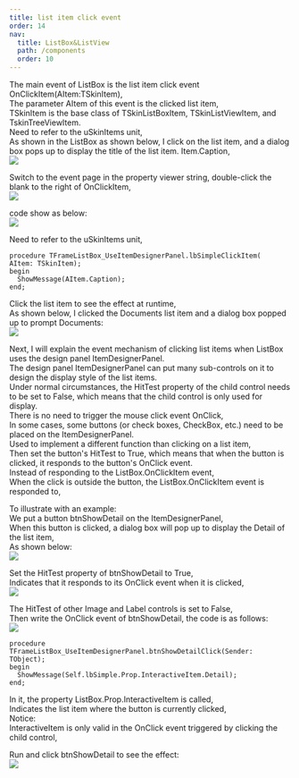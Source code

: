 ```yaml
---
title: list item click event
order: 14
nav:
  title: ListBox&ListView
  path: /components
  order: 10
---
```

The main event of ListBox is the list item click event OnClickItem(AItem:TSkinItem),  
The parameter AItem of this event is the clicked list item,  
TSkinItem is the base class of TSkinListBoxItem, TSkinListViewItem, and TskinTreeViewItem.  
Need to refer to the uSkinItems unit,  
As shown in the ListBox as shown below, I click on the list item, and a dialog box pops up to display the title of the list item. Item.Caption,  
![](http://www.orangeui.cn/orangeuiblog/OrangeUI/10.18.OrangeUI%E6%8E%A7%E4%BB%B6%E4%BD%BF%E7%94%A8%E8%AF%B4%E6%98%8E(%E5%88%97%E8%A1%A8%E6%A1%86%E6%8E%A7%E4%BB%B6ListBox)(%E7%A4%BA%E4%BE%8B18%20%E7%82%B9%E5%87%BB%E5%88%97%E8%A1%A8%E9%A1%B9%E4%BA%8B%E4%BB%B6%E5%A4%84%E7%90%86).files/image001.png)


Switch to the event page in the property viewer string, double-click the blank to the right of OnClickItem,  
![](http://www.orangeui.cn/orangeuiblog/OrangeUI/10.18.OrangeUI%E6%8E%A7%E4%BB%B6%E4%BD%BF%E7%94%A8%E8%AF%B4%E6%98%8E(%E5%88%97%E8%A1%A8%E6%A1%86%E6%8E%A7%E4%BB%B6ListBox)(%E7%A4%BA%E4%BE%8B18%20%E7%82%B9%E5%87%BB%E5%88%97%E8%A1%A8%E9%A1%B9%E4%BA%8B%E4%BB%B6%E5%A4%84%E7%90%86).files/image003.png)


code show as below:    
![](http://www.orangeui.cn/orangeuiblog/OrangeUI/10.18.OrangeUI%E6%8E%A7%E4%BB%B6%E4%BD%BF%E7%94%A8%E8%AF%B4%E6%98%8E(%E5%88%97%E8%A1%A8%E6%A1%86%E6%8E%A7%E4%BB%B6ListBox)(%E7%A4%BA%E4%BE%8B18%20%E7%82%B9%E5%87%BB%E5%88%97%E8%A1%A8%E9%A1%B9%E4%BA%8B%E4%BB%B6%E5%A4%84%E7%90%86).files/image005.png)

 
Need to refer to the uSkinItems unit,  
````delphi | pure
procedure TFrameListBox_UseItemDesignerPanel.lbSimpleClickItem(
AItem: TSkinItem);
begin
  ShowMessage(AItem.Caption);
end;
````
 
Click the list item to see the effect at runtime,  
As shown below, I clicked the Documents list item and a dialog box popped up to prompt Documents:  
![](http://www.orangeui.cn/orangeuiblog/OrangeUI/10.18.OrangeUI%E6%8E%A7%E4%BB%B6%E4%BD%BF%E7%94%A8%E8%AF%B4%E6%98%8E(%E5%88%97%E8%A1%A8%E6%A1%86%E6%8E%A7%E4%BB%B6ListBox)(%E7%A4%BA%E4%BE%8B18%20%E7%82%B9%E5%87%BB%E5%88%97%E8%A1%A8%E9%A1%B9%E4%BA%8B%E4%BB%B6%E5%A4%84%E7%90%86).files/image007.png)



Next, I will explain the event mechanism of clicking list items when ListBox uses the design panel ItemDesignerPanel.  
The design panel ItemDesignerPanel can put many sub-controls on it to design the display style of the list items.  
Under normal circumstances, the HitTest property of the child control needs to be set to False, which means that the child control is only used for display.  
There is no need to trigger the mouse click event OnClick,  
In some cases, some buttons (or check boxes, CheckBox, etc.) need to be placed on the ItemDesignerPanel.  
Used to implement a different function than clicking on a list item,  
Then set the button's HitTest to True, which means that when the button is clicked, it responds to the button's OnClick event.  
Instead of responding to the ListBox.OnClickItem event,  
When the click is outside the button, the ListBox.OnClickItem event is responded to,  
 
To illustrate with an example:  
We put a button btnShowDetail on the ItemDesignerPanel,  
When this button is clicked, a dialog box will pop up to display the Detail of the list item,  
As shown below:    
![](http://www.orangeui.cn/orangeuiblog/OrangeUI/10.18.OrangeUI%E6%8E%A7%E4%BB%B6%E4%BD%BF%E7%94%A8%E8%AF%B4%E6%98%8E(%E5%88%97%E8%A1%A8%E6%A1%86%E6%8E%A7%E4%BB%B6ListBox)(%E7%A4%BA%E4%BE%8B18%20%E7%82%B9%E5%87%BB%E5%88%97%E8%A1%A8%E9%A1%B9%E4%BA%8B%E4%BB%B6%E5%A4%84%E7%90%86).files/image009.png)


Set the HitTest property of btnShowDetail to True,  
Indicates that it responds to its OnClick event when it is clicked,  
![](http://www.orangeui.cn/orangeuiblog/OrangeUI/10.18.OrangeUI%E6%8E%A7%E4%BB%B6%E4%BD%BF%E7%94%A8%E8%AF%B4%E6%98%8E(%E5%88%97%E8%A1%A8%E6%A1%86%E6%8E%A7%E4%BB%B6ListBox)(%E7%A4%BA%E4%BE%8B18%20%E7%82%B9%E5%87%BB%E5%88%97%E8%A1%A8%E9%A1%B9%E4%BA%8B%E4%BB%B6%E5%A4%84%E7%90%86).files/image011.png)


The HitTest of other Image and Label controls is set to False,  
Then write the OnClick event of btnShowDetail, the code is as follows:  
![](http://www.orangeui.cn/orangeuiblog/OrangeUI/10.18.OrangeUI%E6%8E%A7%E4%BB%B6%E4%BD%BF%E7%94%A8%E8%AF%B4%E6%98%8E(%E5%88%97%E8%A1%A8%E6%A1%86%E6%8E%A7%E4%BB%B6ListBox)(%E7%A4%BA%E4%BE%8B18%20%E7%82%B9%E5%87%BB%E5%88%97%E8%A1%A8%E9%A1%B9%E4%BA%8B%E4%BB%B6%E5%A4%84%E7%90%86).files/image013.png)

````delphi | pure
procedure TFrameListBox_UseItemDesignerPanel.btnShowDetailClick(Sender: TObject);
begin
  ShowMessage(Self.lbSimple.Prop.InteractiveItem.Detail);
end;
````
 
In it, the property ListBox.Prop.InteractiveItem is called,  
Indicates the list item where the button is currently clicked,  
Notice:    
InteractiveItem is only valid in the OnClick event triggered by clicking the child control,  
 
Run and click btnShowDetail to see the effect:  
![](http://www.orangeui.cn/orangeuiblog/OrangeUI/10.18.OrangeUI%E6%8E%A7%E4%BB%B6%E4%BD%BF%E7%94%A8%E8%AF%B4%E6%98%8E(%E5%88%97%E8%A1%A8%E6%A1%86%E6%8E%A7%E4%BB%B6ListBox)(%E7%A4%BA%E4%BE%8B18%20%E7%82%B9%E5%87%BB%E5%88%97%E8%A1%A8%E9%A1%B9%E4%BA%8B%E4%BB%B6%E5%A4%84%E7%90%86).files/image015.png)



